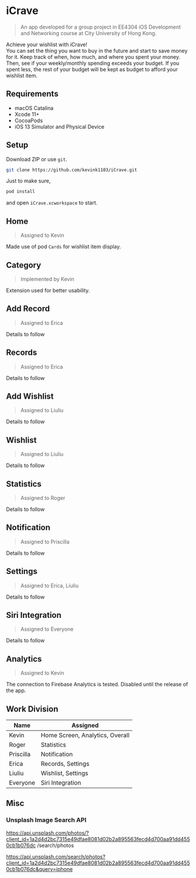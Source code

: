 # iCrave

> An app developed for a group project in EE4304 iOS Development and Networking course at City University of Hong Kong.

Achieve your wishlist with iCrave!  
You can set the thing you want to buy in the future and start to save money for it. Keep track of when, how much, and where you spent your money. Then, see if your weekly/monthly spending exceeds your budget. If you spent less, the rest of your budget will be kept as budget to afford your wishlist item.

## Requirements

* macOS Catalina  
* Xcode 11+  
* CocoaPods  
* iOS 13 Simulator and Physical Device

## Setup

Download ZIP or use `git`.

```bash
git clone https://github.com/kevink1103/iCrave.git
```

Just to make sure,

```bash
pod install
```

and open `iCrave.xcworkspace` to start.

## Home

> Assigned to Kevin

Made use of pod `Cards` for wishlist item display.

## Category

> Implemented by Kevin

Extension used for better usability.

## Add Record

> Assigned to Erica

Details to follow

## Records

> Assigned to Erica

Details to follow

## Add Wishlist

> Assigned to Liuliu

Details to follow

## Wishlist

> Assigned to Liuliu

Details to follow

## Statistics

> Assigned to Roger

Details to follow

## Notification

> Assigned to Priscilla

Details to follow

## Settings

> Assigned to Erica, Liuliu

Details to follow

## Siri Integration

> Assigned to Everyone

Details to follow

## Analytics

> Assigned to Kevin

The connection to Firebase Analytics is tested. Disabled until the release of the app.

## Work Division

|Name|Assigned|
|---|---|
|Kevin|Home Screen, Analytics, Overall|
|Roger|Statistics|
|Priscilla|Notification|
|Erica|Records, Settings|
|Liuliu|Wishlist, Settings|
|Everyone|Siri Integration|

## Misc

### Unsplash Image Search API

https://api.unsplash.com/photos/?client_id=1a2d4d2bc7315e49dfae8081d02b2a895563fecd4d700aa91dd4550cb1b076dc
/search/photos

https://api.unsplash.com/search/photos?client_id=1a2d4d2bc7315e49dfae8081d02b2a895563fecd4d700aa91dd4550cb1b076dc&query=iphone
